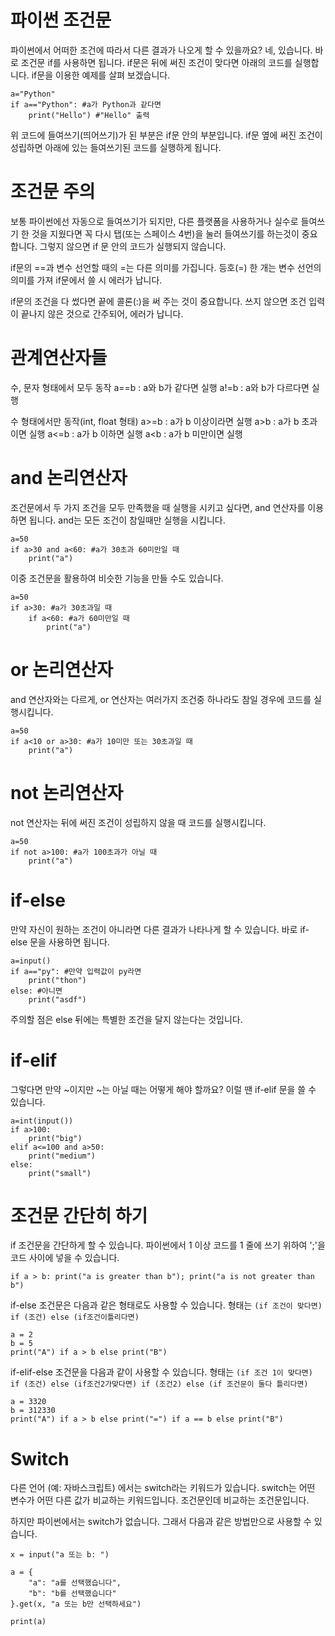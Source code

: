 # 파이썬 조건문
파이썬에서 어떠한 조건에 따라서 다른 결과가 나오게 할 수 있을까요? 네, 있습니다. 바로 조건문 if를 사용하면 됩니다. if문은 뒤에 써진 조건이 맞다면 아래의 코드를 실행합니다. if문을 이용한 예제를 살펴 보겠습니다.
```
a="Python"
if a=="Python": #a가 Python과 같다면
	print("Hello") #"Hello" 출력
```
위 코드에 들여쓰기(띄어쓰기)가 된 부분은 if문 안의 부분입니다. if문 옆에 써진 조건이 성립하면 아래에 있는 들여쓰기된 코드를 실행하게 됩니다.

# 조건문 주의
보통 파이썬에선 자동으로 들여쓰기가 되지만, 다른 플랫폼을 사용하거나 실수로 들여쓰기 한 것을 지웠다면 꼭 다시 탭(또는 스페이스 4번)을 눌러 들여쓰기를 하는것이 중요합니다. 그렇지 않으면 if 문 안의 코드가 실행되지 않습니다.

if문의 ==과 변수 선언할 때의 =는 다른 의미를 가집니다. 등호(=) 한 개는 변수 선언의 의미를 가져 if문에서 쓸 시 에러가 납니다.

if문의 조건을 다 썼다면 끝에 콜론(:)을 써 주는 것이 중요합니다. 쓰지 않으면 조건 입력이 끝나지 않은 것으로 간주되어, 에러가 납니다.

# 관계연산자들

수, 문자 형태에서 모두 동작
a==b : a와 b가 같다면 실행
a!=b : a와 b가 다르다면 실행

수 형태에서만 동작(int, float 형태)
a>=b : a가 b 이상이라면 실행
a>b : a가 b 초과이면 실행
a<=b : a가 b 이하면 실행
a<b : a가 b 미만이면 실행

# and 논리연산자
조건문에서 두 가지 조건을 모두 만족했을 때 실행을 시키고 싶다면, and 연산자를 이용하면 됩니다. and는 모든 조건이 참일때만 실행을 시킵니다.
```
a=50
if a>30 and a<60: #a가 30초과 60미만일 때
	print("a")
```
이중 조건문을 활용하여 비슷한 기능을 만들 수도 있습니다.
```
a=50
if a>30: #a가 30초과일 때
    if a<60: #a가 60미만일 때
	    print("a")
```

# or 논리연산자
and 연산자와는 다르게, or 연산자는 여러가지 조건중 하나라도 참일 경우에 코드를 실행시킵니다.
```
a=50
if a<10 or a>30: #a가 10미만 또는 30초과일 때
	print("a")
```

# not 논리연산자
not 연산자는 뒤에 써진 조건이 성립하지 않을 때 코드를 실행시킵니다.
```
a=50
if not a>100: #a가 100초과가 아닐 때
	print("a")
```
# if-else
만약 자신이 원하는 조건이 아니라면 다른 결과가 나타나게 할 수 있습니다. 바로 if-else 문을 사용하면 됩니다.
```
a=input()
if a=="py": #만약 입력값이 py라면
	print("thon")
else: #아니면
	print("asdf")
```
주의할 점은 else 뒤에는 특별한 조건을 달지 않는다는 것입니다.

# if-elif
그렇다면 만약 ~이지만 ~는 아닐 때는 어떻게 해야 할까요? 이럴 땐 if-elif 문을 쓸 수 있습니다.
```
a=int(input())
if a>100:
	print("big")
elif a<=100 and a>50:
	print("medium")
else:
	print("small")
```

# 조건문 간단히 하기
if 조건문을 간단하게 할 수 있습니다. 파이썬에서 1 이상 코드를 1 줄에 쓰기 위하여 ';'을 코드 사이에 넣을 수 있습니다.

```
if a > b: print("a is greater than b"); print("a is not greater than b")
```

if-else 조건문은 다음과 같은 형태로도 사용할 수 있습니다. 형태는 `(if 조건이 맞다면) if (조건) else (if조건이틀리다면)`

```
a = 2
b = 5
print("A") if a > b else print("B")
```

if-elif-else 조건문을 다음과 같이 사용할 수 있습니다. 형태는 `(if 조건 1이 맞다면) if (조건) else (if조건2가맞다면) if (조건2) else (if 조건문이 둘다 틀리다면)`

```
a = 3320
b = 312330
print("A") if a > b else print("=") if a == b else print("B")
```

# Switch
다른 언어 (예: 자바스크립트) 에서는 switch라는 키워드가 있습니다. switch는 어떤 변수가 어떤 다른 값가 비교하는 키워드입니다. 조건문인데 비교하는 조건문입니다.

하지만 파이썬에서는 switch가 없습니다. 그래서 다음과 같은 방법만으로 사용할 수 있습니다.

```
x = input("a 또는 b: ")

a = {
	"a": "a를 선택했습니다",
	"b": "b를 선택했습니다"
}.get(x, "a 또는 b만 선택하세요")

print(a)
```
